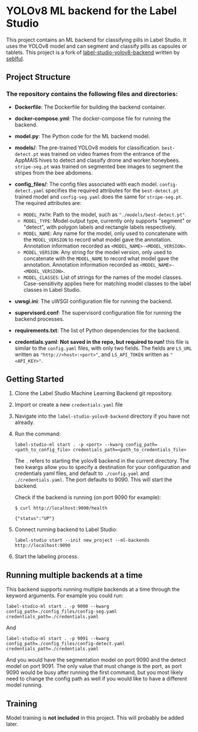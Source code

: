 # YOLOv8 ML backend for the Label Studio

This project contains an ML backend for classifying pills in Label Studio. It uses the YOLOv8 model and can segment and classify pills as capsules or tablets. This project is a fork of [label-studio-yolov8-backend](https://github.com/seblful/label-studio-yolov8-backend) written by [seblful](https://github.com/seblful). 

## Project Structure
### The repository contains the following files and directories:

- **Dockerfile**: The Dockerfile for building the backend container.

- **docker-compose.yml**: The docker-compose file for running the backend.

- **model.py**: The Python code for the ML backend model.

- **models/**: The pre-trained YOLOv8 models for classification. `best-detect.pt` was trained on video frames from the entrance of the AppMAIS hives to detect and classify drone and worker honeybees. `stripe-seg.pt` was trained on segmented bee images to segment the stripes from the bee abdomens.

- **config_files/**: The config files associated with each model. `config-detect.yaml` specifies the required attributes for the `best-detect.pt` trained model and `config-seg.yaml` does the same for `stripe-seg.pt`. The required attributes are:
    - `MODEL_PATH`: Path to the model, such as `"./models/best-detect.pt"`.
    - `MODEL_TYPE`: Model output type, currently only supports "segment" or "detect", with polygon labels and rectangle labels respectively.
    - `MODEL_NAME`: Any name for the model, only used to concatenate with the `MDOEL_VERSION` to record what model gave the annotation. Annotation information recorded as `<MODEL_NAME>-<MDOEL_VERSION>`.
    - `MODEL_VERSION`: Any string for the model version, only used to concatenate with the `MDOEL_NAME` to record what model gave the annotation. Annotation information recorded as `<MODEL_NAME>-<MDOEL_VERSION>`.
    - `MODEL_CLASSES`: List of strings for the names of the model classes. Case-sensitivity applies here for matching model classes to the label classes in Label Studio.

- **uwsgi.ini**: The uWSGI configuration file for running the backend.

- **supervisord.conf**: The supervisord configuration file for running the backend processes.

- **requirements.txt**: The list of Python dependencies for the backend.

- **credentials.yaml**: **Not saved in the repo, but required to run!** this file is similar to the `config.yaml` files, with only two fields. The fields are `LS_URL` written as `"http://<host>:<port>"`, and `LS_API_TOKEN` written as `"<API_KEY>"`. 


## Getting Started
1. Clone the Label Studio Machine Learning Backend git repository. 

2. Import or create a new `credentials.yaml` file

3. Navigate into the `label-studio-yolov8-backend` directory if you have not already.

4. Run the command:
   
    ```label-studio-ml start . -p <port> --kwarg config_path=<path_to_config_file> credentials_path=<path_to_credentials_file>```
   
    The `.` refers to starting the yolov8 backend in the current directory. The two kwargs allow you to specify a destination for your configuration and credentials yaml files, and default to `./config.yaml` and `./credentials.yaml`. The port defaults to 9090. This will start the backend.

    Check if the backend is running (on port 9090 for example):

    ```$ curl http://localhost:9090/health```

    ```{"status":"UP"}```

5. Connect running backend to Label Studio:

    ```label-studio start --init new_project --ml-backends http://localhost:9090```

5. Start the labeling process.

## Running multiple backends at a time

This backend supports running multiple backends at a time through the keyword arguments. For example you could run:

```label-studio-ml start . -p 9090 --kwarg config_path=./config_files/config-seg.yaml credentials_path=./credentials.yaml```

And

```label-studio-ml start . -p 9091 --kwarg config_path=./config_files/config-detect.yaml credentials_path=./credentials.yaml```

And you would have the segmentation model on port 9090 and the detect model on port 9091. The only value that must change is the port, as port 9090 would be busy after running the first command, but you most likely need to change the config path as well if you would like to have a different model running.


## Training
Model training is **not included** in this project. This will probably be added later.
